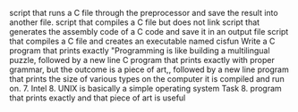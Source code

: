 script that runs a C file through the preprocessor and save the result into another file.
script that compiles a C file but does not link
script that generates the assembly code of a C code and save it in an output file
script that compiles a C file and creates an executable named cisfun
Write a C program that prints exactly "Programming is like building a multilingual puzzle, followed by a new line
C program that prints exactly with proper grammar, but the outcome is a piece of art,, followed by a new line
program that prints the size of various types on the computer it is compiled and run on.
7. Intel
8. UNIX is basically a simple operating system
Task 8. program that prints exactly and that piece of art is useful
